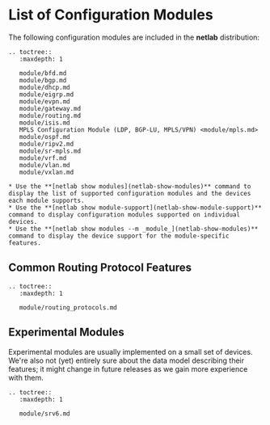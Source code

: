 # List of Configuration Modules

The following configuration modules are included in the **netlab** distribution:

```eval_rst
.. toctree::
   :maxdepth: 1

   module/bfd.md
   module/bgp.md
   module/dhcp.md
   module/eigrp.md
   module/evpn.md
   module/gateway.md
   module/routing.md
   module/isis.md
   MPLS Configuration Module (LDP, BGP-LU, MPLS/VPN) <module/mpls.md>
   module/ospf.md
   module/ripv2.md
   module/sr-mpls.md
   module/vrf.md
   module/vlan.md
   module/vxlan.md
```

```{tip}
* Use the **‌[netlab show modules](netlab-show-modules)** command to display the list of supported configuration modules and the devices each module supports.
* Use the **‌[netlab show module-support](netlab-show-module-support)** command to display configuration modules supported on individual devices.
* Use the **‌[netlab show modules --m _module_](netlab-show-modules)** command to display the device support for the module-specific features.
```

## Common Routing Protocol Features

```eval_rst
.. toctree::
   :maxdepth: 1

   module/routing_protocols.md
```

## Experimental Modules

Experimental modules are usually implemented on a small set of devices. We're also not (yet) entirely sure about the data model describing their features; it might change in future releases as we gain more experience with them.

```eval_rst
.. toctree::
   :maxdepth: 1

   module/srv6.md
```
